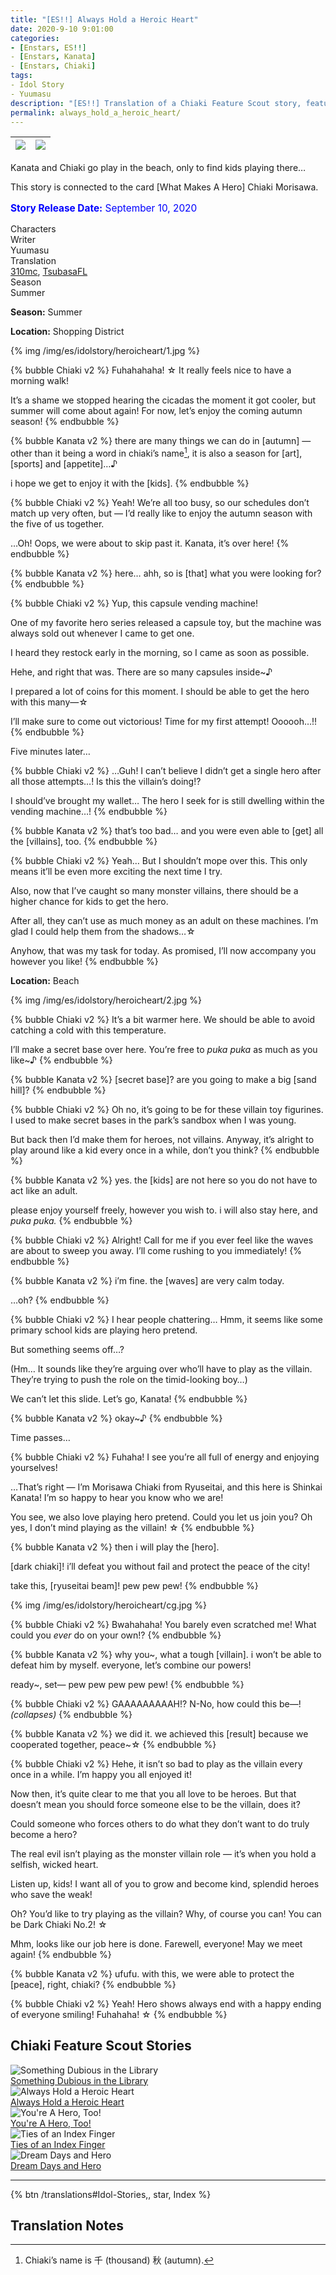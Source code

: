 ```yaml
---
title: "[ES!!] Always Hold a Heroic Heart"
date: 2020-9-10 9:01:00
categories:
- [Enstars, ES!!]
- [Enstars, Kanata]
- [Enstars, Chiaki]
tags:
- Idol Story
- Yuumasu
description: "[ES!!] Translation of a Chiaki Feature Scout story, featuring Kanata. Kanata and Chiaki go play in the beach, only to find kids playing there…"
permalink: always_hold_a_heroic_heart/
---
```


![](/img/es/idolstory/heroicheart/c1.jpg)|![](/img/es/idolstory/heroicheart/c2.jpg)
:-:|:-:

Kanata and Chiaki go play in the beach, only to find kids playing there…

This story is connected to the card [What Makes A Hero] Chiaki Morisawa.

<p style="color:blue;font-size:110%;"><b>Story Release Date:</b> September 10, 2020</p>

<div class="three-wrapper" style="--storyColor:#965e7d;--storyColor-rgb:150,94,125;--storyColor-h:326.8;--storyColor-s: 23%;--storyColor-l:47.8%;">
    <div class="info-area">
        <div class="info">
            <div class="info-item characters">
                <div class="label">
                    Characters
                </div>
                <div class="value">
                <a href="/categories/Enstars/Chiaki" character="Chiaki"></a>
                <a href="/categories/Enstars/Kanata" character="Kanata"></a>
                </div>
            </div>
            <div class="info-item one">
                <div class="label">
                    Writer
                </div>
                <div class="value">
                    Yuumasu
                </div>
            </div>
            <div class="info-item two">
                <div class="label">
                    Translation
                </div>
                <div class="value">
                    <a href="/about">310mc</a>, <a href="https://twitter.com/tsubasafl">TsubasaFL</a>
                </div>
            </div>
            <div class="info-item three">
                <div class="label">
                   Season
                </div>
                <div class="value">
                    Summer
                </div>
            </div>
        </div>
    </div>
</div>

<!-- more -->

<link rel="stylesheet" href="/css/storylist.css">

<div class="msr-season summer">
    <p><span><b>Season:</b> Summer</span></p>
</div>

<div class="msr-location">
    <p><span><b>Location:</b> Shopping District</span></p>
</div>

{% img /img/es/idolstory/heroicheart/1.jpg %}

{% bubble Chiaki v2 %}
Fuhahahaha! ☆ It really feels nice to have a morning walk!

It’s a shame we stopped hearing the cicadas the moment it got cooler, but summer will come about again! For now, let’s enjoy the coming autumn season!
{% endbubble %}

{% bubble Kanata v2 %}
there are many things we can do in [autumn] — other than it being a word in chiaki’s name[^1], it is also a season for [art], [sports] and [appetite]…♪

i hope we get to enjoy it with the [kids].
{% endbubble %}

{% bubble Chiaki v2 %}
Yeah! We’re all too busy, so our schedules don’t match up very often, but — I’d really like to enjoy the autumn season with the five of us together.

…Oh! Oops, we were about to skip past it. Kanata, it’s over here!
{% endbubble %}

{% bubble Kanata v2 %}
here… ahh, so is [that] what you were looking for?
{% endbubble %}

{% bubble Chiaki v2 %}
Yup, this capsule vending machine!

One of my favorite hero series released a capsule toy, but the machine was always sold out whenever I came to get one.

I heard they restock early in the morning, so I came as soon as possible.

Hehe, and right that was. There are so many capsules inside~♪

I prepared a lot of coins for this moment. I should be able to get the hero with this many—☆

I’ll make sure to come out victorious! Time for my first attempt! Oooooh…!!
{% endbubble %}

<div class="msr-narration">
    <p>Five minutes later…</p>
</div>

{% bubble Chiaki v2 %}
…Guh! I can’t believe I didn’t get a single hero after all those attempts…! Is this the villain’s doing!?

I should’ve brought my wallet… The hero I seek for is still dwelling within the vending machine…!
{% endbubble %}

{% bubble Kanata v2 %}
that’s too bad… and you were even able to [get] all the [villains], too.
{% endbubble %}

{% bubble Chiaki v2 %}
Yeah… But I shouldn’t mope over this. This only means it’ll be even more exciting the next time I try.

Also, now that I’ve caught so many monster villains, there should be a higher chance for kids to get the hero.

After all, they can’t use as much money as an adult on these machines. I’m glad I could help them from the shadows…☆

Anyhow, that was my task for today. As promised, I’ll now accompany you however you like!
{% endbubble %}

<div class="msr-location">
    <p><span><b>Location:</b> Beach</span></p>
</div>

{% img /img/es/idolstory/heroicheart/2.jpg %}

{% bubble Chiaki v2 %}
It’s a bit warmer here. We should be able to avoid catching a cold with this temperature.

I’ll make a secret base over here. You’re free to *puka puka* as much as you like~♪
{% endbubble %}

{% bubble Kanata v2 %}
[secret base]? are you going to make a big [sand hill]?
{% endbubble %}

{% bubble Chiaki v2 %}
Oh no, it’s going to be for these villain toy figurines. I used to make secret bases in the park’s sandbox when I was young.

But back then I’d make them for heroes, not villains. Anyway, it’s alright to play around like a kid every once in a while, don’t you think?
{% endbubble %}

{% bubble Kanata v2 %}
yes. the [kids] are not here so you do not have to act like an adult.

please enjoy yourself freely, however you wish to. i will also stay here, and *puka puka.*
{% endbubble %}

{% bubble Chiaki v2 %}
Alright! Call for me if you ever feel like the waves are about to sweep you away. I’ll come rushing to you immediately!
{% endbubble %}

{% bubble Kanata v2 %}
i’m fine. the [waves] are very calm today.

…oh?
{% endbubble %}

{% bubble Chiaki v2 %}
I hear people chattering… Hmm, it seems like some primary school kids are playing hero pretend.

But something seems off…?

<th>(Hm… It sounds like they’re arguing over who’ll have to play as the villain. They’re trying to push the role on the timid-looking boy…)</th>

We can’t let this slide. Let’s go, Kanata!
{% endbubble %}

{% bubble Kanata v2 %}
okay~♪
{% endbubble %}

<div class="msr-narration">
    <p>Time passes…</p>
</div>

{% bubble Chiaki v2 %}
Fuhaha! I see you’re all full of energy and enjoying yourselves!

…That’s right — I’m Morisawa Chiaki from Ryuseitai, and this here is Shinkai Kanata! I’m so happy to hear you know who we are!

You see, we also love playing hero pretend. Could you let us join you? Oh yes, I don’t mind playing as the villain! ☆
{% endbubble %}

{% bubble Kanata v2 %}
then i will play the [hero].

[dark chiaki]! i’ll defeat you without fail and protect the peace of the city!

take this, [ryuseitai beam]! pew pew pew!
{% endbubble %}

{% img /img/es/idolstory/heroicheart/cg.jpg %}

{% bubble Chiaki v2 %}
Bwahahaha! You barely even scratched me! What could you *ever* do on your own!?
{% endbubble %}

{% bubble Kanata v2 %}
why you~, what a tough [villain]. i won’t be able to defeat him by myself. everyone, let’s combine our powers!

ready~, set— pew pew pew pew pew!
{% endbubble %}

{% bubble Chiaki v2 %}
GAAAAAAAAAH!? N-No, how could this be—! <em><th>(collapses)</th></em>
{% endbubble %}

{% bubble Kanata v2 %}
we did it. we achieved this [result] because we cooperated together, peace\~☆
{% endbubble %}

{% bubble Chiaki v2 %}
Hehe, it isn’t so bad to play as the villain every once in a while. I’m happy you all enjoyed it!

Now then, it’s quite clear to me that you all love to be heroes. But that doesn’t mean you should force someone else to be the villain, does it?

Could someone who forces others to do what they don’t want to do truly become a hero?

The real evil isn’t playing as the monster villain role — it’s when you hold a selfish, wicked heart.

Listen up, kids! I want all of you to grow and become kind, splendid heroes who save the weak!

Oh? You’d like to try playing as the villain? Why, of course you can! You can be Dark Chiaki No.2! ☆

Mhm, looks like our job here is done. Farewell, everyone! May we meet again!
{% endbubble %}

{% bubble Kanata v2 %}
ufufu. with this, we were able to protect the [peace], right, chiaki?
{% endbubble %}

{% bubble Chiaki v2 %}
Yeah! Hero shows always end with a happy ending of everyone smiling! Fuhahaha! ☆
{% endbubble %}

## Chiaki Feature Scout Stories

<div class="stories">
<div class="story">
    <div class="image">
        <img
            src="/img/es/idolstory/somethinglibrary/c1.jpg"
            alt="Something Dubious in the Library"
        />
    </div>
    <a href="/something_dubious_in_the_library/" class="storyName" target="_blank">
        <span>Something Dubious in the Library</span>
        <span class="read"></span>
    </a>
</div>
<div class="story">
    <div class="image">
        <img
            src="/img/es/idolstory/heroicheart/c1.jpg"
            alt="Always Hold a Heroic Heart"
        />
    </div>
    <a href="/always_hold_a_heroic_heart/" class="storyName" target="_blank">
        <span>Always Hold a Heroic Heart</span>
        <span class="read"></span>
    </a>
</div>
<div class="story">
    <div class="image">
        <img
            src="/img/es/idolstory/aherotoo/c1.jpg"
            alt="You're A Hero, Too!"
        />
    </div>
    <a href="/youre_a_hero_too/" class="storyName" target="_blank">
        <span>You're A Hero, Too!</span>
        <span class="read"></span>
    </a>
</div>
<div class="story">
    <div class="image">
        <img
            src="/img/es/idolstory/tiesindexfinger/c1.jpg"
            alt="Ties of an Index Finger"
        />
    </div>
    <a href="/ties_of_an_index_finger/" class="storyName" target="_blank">
        <span>Ties of an Index Finger</span>
        <span class="read"></span>
    </a>
</div>
<div class="story">
    <div class="image">
        <img
            src="/img/es/idolstory/daysandhero/c1.jpg"
            alt="Dream Days and Hero"
        />
    </div>
    <a href="/dream_days_and_hero" class="storyName" target="_blank">
        <span>Dream Days and Hero</span>
        <span class="read"></span>
    </a>
</div>
</div>

<hr>

<div toc>{% btn /translations#Idol-Stories,, star, Index %}</div>

## Translation Notes
[^1]: Chiaki’s name is 千 (thousand) 秋 (autumn).
